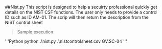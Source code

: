 ##Nist.py
This script is designed to help a secuirty professional quickly get details on the NIST CSF functions. The user only needs to provide a control ID such as ID.AM-01. The scrip will then return the description from the NIST control sheet

> Sample execution

'''Python
python .\nist.py .\nistcontrolsheet.csv GV.SC-04
'''